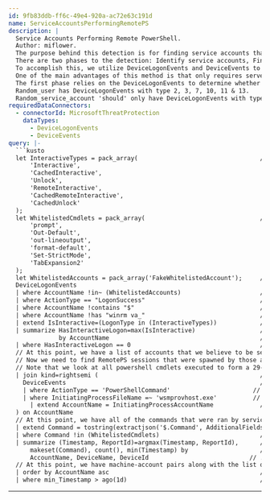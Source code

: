 ```yaml
---
id: 9fb83ddb-ff6c-49e4-920a-ac72e63c191d
name: ServiceAccountsPerformingRemotePS
description: |
  Service Accounts Performing Remote PowerShell.
  Author: miflower.
  The purpose behind this detection is for finding service accounts that are performing remote powershell sessions.
  There are two phases to the detection: Identify service accounts, Find remote PS cmdlets being ran by these accounts.
  To accomplish this, we utilize DeviceLogonEvents and DeviceEvents to find cmdlets ran that meet the criteria.
  One of the main advantages of this method is that only requires server telemetry, and not the attacking client.
  The first phase relies on the DeviceLogonEvents to determine whether an account is a service account or not, consider the following accounts with logons:.
  Random_user has DeviceLogonEvents with type 2, 3, 7, 10, 11 & 13.
  Random_service_account 'should' only have DeviceLogonEvents with type 3,4 or 5.
requiredDataConnectors:
  - connectorId: MicrosoftThreatProtection
    dataTypes:
      - DeviceLogonEvents
      - DeviceEvents
query: |-
  ```kusto
  let InteractiveTypes = pack_array(                                  // Declare Interactive logon type names
      'Interactive',
      'CachedInteractive',
      'Unlock',
      'RemoteInteractive',
      'CachedRemoteInteractive',
      'CachedUnlock'
  );
  let WhitelistedCmdlets = pack_array(                                // List of whitelisted commands that don't provide a lot of value
      'prompt',
      'Out-Default',
      'out-lineoutput',
      'format-default',
      'Set-StrictMode',
      'TabExpansion2'
  );
  let WhitelistedAccounts = pack_array('FakeWhitelistedAccount');     // List of accounts that are known to perform this activity in the environment and can be ignored
  DeviceLogonEvents                                                         // Get all logon events...
  | where AccountName !in~ (WhitelistedAccounts)                      // ...where it is not a whitelisted account...
  | where ActionType == "LogonSuccess"                                // ...and the logon was successful...
  | where AccountName !contains "$"                                   // ...and not a machine logon.
  | where AccountName !has "winrm va_"                                // WinRM will have pseudo account names that match this if there is an explicit permission for an admin to run the cmdlet, so assume it is good.
  | extend IsInteractive=(LogonType in (InteractiveTypes))            // Determine if the logon is interactive (True=1,False=0)...
  | summarize HasInteractiveLogon=max(IsInteractive)                  // ...then bucket and get the maximum interactive value (0 or 1)...
              by AccountName                                          // ... by the AccountNames
  | where HasInteractiveLogon == 0                                    // ...and filter out all accounts that had an interactive logon.
  // At this point, we have a list of accounts that we believe to be service accounts
  // Now we need to find RemotePS sessions that were spawned by those accounts
  // Note that we look at all powershell cmdlets executed to form a 29-day baseline to evaluate the data on today
  | join kind=rightsemi (                                             // Start by dropping the account name and only tracking the...
  	DeviceEvents                                                      // ...
  	| where ActionType == 'PowerShellCommand'                       // ...PowerShell commands seen...
  	| where InitiatingProcessFileName =~ 'wsmprovhost.exe'          // ...whose parent was wsmprovhost.exe (RemotePS Server)...
      | extend AccountName = InitiatingProcessAccountName             // ...and add an AccountName field so the join is easier
  ) on AccountName
  // At this point, we have all of the commands that were ran by service accounts
  | extend Command = tostring(extractjson('$.Command', AdditionalFields))   // Extract the actual PowerShell command that was executed
  | where Command !in (WhitelistedCmdlets)                            // Remove any values that match the whitelisted cmdlets
  | summarize (Timestamp, ReportId)=argmax(Timestamp, ReportId),      // Then group all of the cmdlets and calculate the min/max times of execution...
      makeset(Command), count(), min(Timestamp) by                    // ...as well as creating a list of cmdlets ran and the count..
      AccountName, DeviceName, DeviceId                            // ...and have the commonality be the account, DeviceName and DeviceId
  // At this point, we have machine-account pairs along with the list of commands run as well as the first/last time the commands were ran
  | order by AccountName asc                                          // Order the final list by AccountName just to make it easier to go through
  | where min_Timestamp > ago(1d)                                     // Included to restrict the scope for the custom detection page
  ```
---
```


